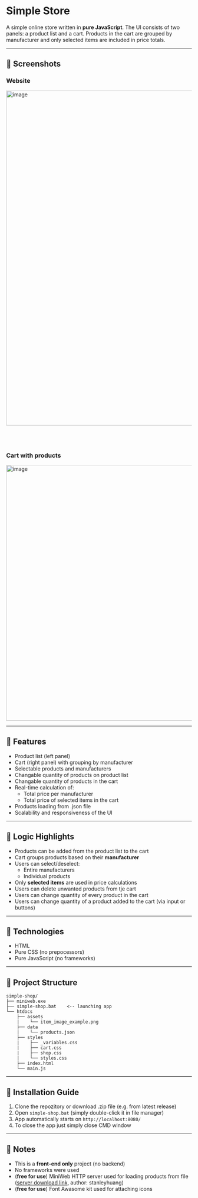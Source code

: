 # Simple Store

A simple online store written in **pure JavaScript**. The UI consists of two panels: a product list and a cart. Products in the cart are grouped by manufacturer and only selected items are included in price totals.

---

## 📸 Screenshots

### Website
<img width="1916" height="906" alt="image" src="https://github.com/user-attachments/assets/4c51608d-c660-443a-91f3-7d35429213e5" />

<br><br>

### Cart with products
<img width="567" height="692" alt="image" src="https://github.com/user-attachments/assets/99847c47-a87c-4e76-a9d3-698bec93a5ad" />

---

## 🛒 Features

- Product list (left panel)
- Cart (right panel) with grouping by manufacturer
- Selectable products and manufacturers
- Changable quantity of products on product list
- Changable quantity of products in the cart
- Real-time calculation of:
  - Total price per manufacturer
  - Total price of selected items in the cart
- Products loading from .json file
- Scalability and responsiveness of the UI

---

## 🧠 Logic Highlights

- Products can be added from the product list to the cart
- Cart groups products based on their **manufacturer**
- Users can select/deselect:
  - Entire manufacturers
  - Individual products
- Only **selected items** are used in price calculations
- Users can delete unwanted products from tje cart
- Users can change quantity of every product in the cart
- Users can change quantity of a product added to the cart (via input or buttons)

---

## 🧰 Technologies

- HTML
- Pure CSS (no prepocessors)
- Pure JavaScript (no frameworks)

---

## 📂 Project Structure
```
simple-shop/
├── miniweb.exe
├── simple-shop.bat    <-- launching app
└── htdocs
    ├── assets
    |    └── item_image_example.png
    ├── data
    |    └── products.json
    ├── styles
    |    ├── _variables.css
    |    ├── cart.css
    |    ├── shop.css
    |    └── styles.css
    ├── index.html
    └── main.js
```


---

## 🚀 Installation Guide

1. Clone the repozitory or download .zip file (e.g. from latest release)
2. Open `simple-shop.bat` (simply double-click it in file manager)
3. App automatically starts on `http://localhost:8080/`
4. To close the app just simply close CMD window

---

## 📌 Notes

- This is a **front-end only** project (no backend)
- No frameworks were used
- (**free for use**) MiniWeb HTTP server used for loading products from file ([server download link](https://sourceforge.net/projects/miniweb/), author: stanleyhuang)
- (**free for use**) Font Awasome kit used for attaching icons
